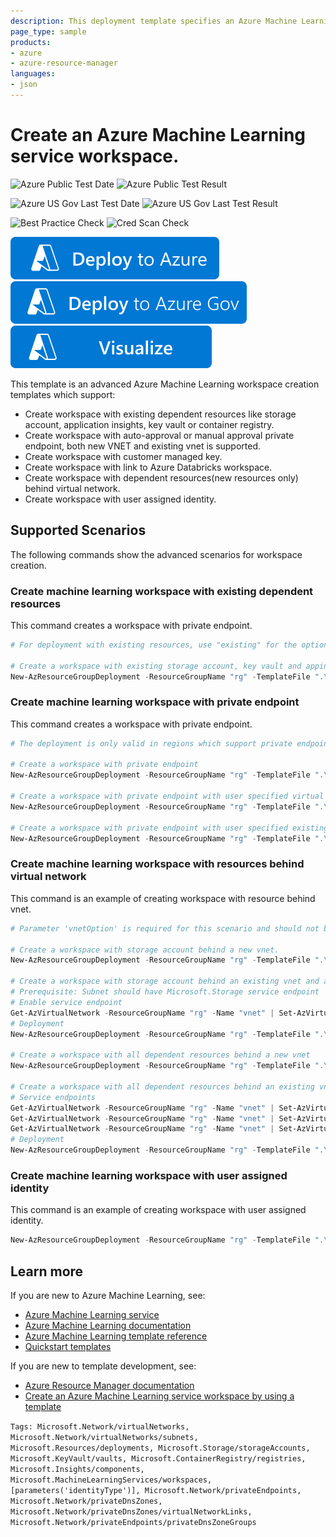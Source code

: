 ```yaml
---
description: This deployment template specifies an Azure Machine Learning workspace, and its associated resources including Azure Key Vault, Azure Storage, Azure Application Insights and Azure Container Registry. This configuration describes the set of resources you require to get started with Azure Machine Learning in a network isolated set up.
page_type: sample
products:
- azure
- azure-resource-manager
languages:
- json
---
```

# Create an Azure Machine Learning service workspace.

![Azure Public Test Date](https://azurequickstartsservice.blob.core.windows.net/badges/quickstarts/microsoft.machinelearningservices/machine-learning-workspace-vnet-v1-legacy-mode/PublicLastTestDate.svg)
![Azure Public Test Result](https://azurequickstartsservice.blob.core.windows.net/badges/quickstarts/microsoft.machinelearningservices/machine-learning-workspace-vnet-v1-legacy-mode/PublicDeployment.svg)

![Azure US Gov Last Test Date](https://azurequickstartsservice.blob.core.windows.net/badges/quickstarts/microsoft.machinelearningservices/machine-learning-workspace-vnet-v1-legacy-mode/FairfaxLastTestDate.svg)
![Azure US Gov Last Test Result](https://azurequickstartsservice.blob.core.windows.net/badges/quickstarts/microsoft.machinelearningservices/machine-learning-workspace-vnet-v1-legacy-mode/FairfaxDeployment.svg)

![Best Practice Check](https://azurequickstartsservice.blob.core.windows.net/badges/quickstarts/microsoft.machinelearningservices/machine-learning-workspace-vnet-v1-legacy-mode/BestPracticeResult.svg)
![Cred Scan Check](https://azurequickstartsservice.blob.core.windows.net/badges/quickstarts/microsoft.machinelearningservices/machine-learning-workspace-vnet-v1-legacy-mode/CredScanResult.svg)

[![Deploy To Azure](https://raw.githubusercontent.com/Azure/azure-quickstart-templates/master/1-CONTRIBUTION-GUIDE/images/deploytoazure.svg?sanitize=true)](https://portal.azure.com/#create/Microsoft.Template/uri/https%3A%2F%2Fraw.githubusercontent.com%2FAzure%2Fazure-quickstart-templates%2Fmaster%2Fquickstarts%2Fmicrosoft.machinelearningservices%2Fmachine-learning-workspace-vnet-v1-legacy-mode%2Fazuredeploy.json)
[![Deploy To Azure US Gov](https://raw.githubusercontent.com/Azure/azure-quickstart-templates/master/1-CONTRIBUTION-GUIDE/images/deploytoazuregov.svg?sanitize=true)](https://portal.azure.us/#create/Microsoft.Template/uri/https%3A%2F%2Fraw.githubusercontent.com%2FAzure%2Fazure-quickstart-templates%2Fmaster%2Fquickstarts%2Fmicrosoft.machinelearningservices%2Fmachine-learning-workspace-vnet-v1-legacy-mode%2Fazuredeploy.json)
[![Visualize](https://raw.githubusercontent.com/Azure/azure-quickstart-templates/master/1-CONTRIBUTION-GUIDE/images/visualizebutton.svg?sanitize=true)](http://armviz.io/#/?load=https%3A%2F%2Fraw.githubusercontent.com%2FAzure%2Fazure-quickstart-templates%2Fmaster%2Fquickstarts%2Fmicrosoft.machinelearningservices%2Fmachine-learning-workspace-vnet-v1-legacy-mode%2Fazuredeploy.json)

This template is an advanced Azure Machine Learning workspace creation templates which support:

- Create workspace with existing dependent resources like storage account, application insights, key vault or container registry.
- Create workspace with auto-approval or manual approval private endpoint, both new VNET and existing vnet is supported.
- Create workspace with customer managed key.
- Create workspace with link to Azure Databricks workspace.
- Create workspace with dependent resources(new resources only) behind virtual network.
- Create workspace with user assigned identity.

## Supported Scenarios

The following commands show the advanced scenarios for workspace creation.

### Create machine learning workspace with existing dependent resources

This command creates a workspace with private endpoint.

```PowerShell
# For deployment with existing resources, use "existing" for the option and resource group name is required.

# Create a workspace with existing storage account, key vault and appinsights
New-AzResourceGroupDeployment -ResourceGroupName "rg" -TemplateFile ".\azuredeploy.json" -workspaceName "workspaceName" -location "westus2" -Name "deploymentname" -storageAccountOption "existing" -storageAccountResourceGroupName "existing-storage-rg" -storageAccountName "existing-storage-name" -keyVaultOption "existing" -keyVaultResourceGroupName "existing-kv-rg" -keyVaultName "existing-kv-name" -applicationInsightsOption "existing" -applicationInsightsResourceGroupName "existing-ai-rg" -applicationInsightsName "existing-ai-name" -identityType "systemAssigned"
```

### Create machine learning workspace with private endpoint

This command creates a workspace with private endpoint.

```PowerShell
# The deployment is only valid in regions which support private endpoints. For manual approval private endpoint, just set privateEndpointType="ManualApproval"

# Create a workspace with private endpoint
New-AzResourceGroupDeployment -ResourceGroupName "rg" -TemplateFile ".\azuredeploy.json" -workspaceName "workspaceName" -location "westus2" -Name "deploymentname" -privateEndpointType "AutoApproval"

# Create a workspace with private endpoint with user specified virtual network name
New-AzResourceGroupDeployment -ResourceGroupName "rg" -TemplateFile ".\azuredeploy.json" -workspaceName "workspaceName" -location "westus2" -Name "deploymentname" -privateEndpointType "AutoApproval" -vnetName "vnet" -subnetName "subnet"

# Create a workspace with private endpoint with user specified existing vnet
New-AzResourceGroupDeployment -ResourceGroupName "rg" -TemplateFile ".\azuredeploy.json" -workspaceName "workspaceName" -location "westus2" -Name "deploymentname" -privateEndpointType "AutoApproval" -vnetName "vnet" -vnetOption "existing" -vnetResourceGroupName "rg" -subnetName "subnet" -subnetOption "existing"
```

### Create machine learning workspace with resources behind virtual network

This command is an example of creating workspace with resource behind vnet.

```PowerShell
# Parameter 'vnetOption' is required for this scenario and should not be 'none'. The example shows how to put the storage account behind vnet. You can also apply the scenario into key vault and container registry. For container registry, only 'Premium' sku is supported.

# Create a workspace with storage account behind a new vnet.
New-AzResourceGroupDeployment -ResourceGroupName "rg" -TemplateFile ".\azuredeploy.json" -workspaceName "workspaceName" -location "westus2" -Name "deploymentname" -storageAccountBehindVNet "true" -vnetOption "new" -vnetName "vnet"

# Create a workspace with storage account behind an existing vnet and an existing subnet.
# Prerequisite: Subnet should have Microsoft.Storage service endpoint
# Enable service endpoint
Get-AzVirtualNetwork -ResourceGroupName "rg" -Name "vnet" | Set-AzVirtualNetworkSubnetConfig -Name "subnet" -AddressPrefix "<subnet prefix>" -ServiceEndpoint "Microsoft.Storage" | Set-AzVirtualNetwork
# Deployment
New-AzResourceGroupDeployment -ResourceGroupName "rg" -TemplateFile ".\azuredeploy.json" -workspaceName "workspaceName" -location "westus2" -Name "deploymentname" -storageAccountBehindVNet "true" -vnetOption "existing" -vnetName "vnet" -vnetResourceGroupName "rg" -subnetName "subnet" -subnetOption "existing"

# Create a workspace with all dependent resources behind a new vnet
New-AzResourceGroupDeployment -ResourceGroupName "rg" -TemplateFile ".\azuredeploy.json" -workspaceName "workspaceName" -location "westus2" -Name "deploymentname" -containerRegistryOption "new" -containerRegistrySku "Premium" -storageAccountBehindVNet "true" -keyVaultBehindVNet "true" -containerRegistryBehindVNet "true" -vnetOption "new" -vnetName "vnet"

# Create a workspace with all dependent resources behind an existing vnet
# Service endpoints
Get-AzVirtualNetwork -ResourceGroupName "rg" -Name "vnet" | Set-AzVirtualNetworkSubnetConfig -Name "subnet" -AddressPrefix "<subnet prefix>" -ServiceEndpoint "Microsoft.Storage" | Set-AzVirtualNetwork
Get-AzVirtualNetwork -ResourceGroupName "rg" -Name "vnet" | Set-AzVirtualNetworkSubnetConfig -Name "subnet" -AddressPrefix "<subnet prefix>" -ServiceEndpoint "Microsoft.KeyVault" | Set-AzVirtualNetwork
Get-AzVirtualNetwork -ResourceGroupName "rg" -Name "vnet" | Set-AzVirtualNetworkSubnetConfig -Name "subnet" -AddressPrefix "<subnet prefix>" -ServiceEndpoint "Microsoft.ContainerRegistry" | Set-AzVirtualNetwork
# Deployment
New-AzResourceGroupDeployment -ResourceGroupName "rg" -TemplateFile ".\azuredeploy.json" -workspaceName "workspaceName" -location "westus2" -Name "deploymentname" -containerRegistryOption "new" -containerRegistrySku "Premium" -storageAccountBehindVNet "true" -keyVaultBehindVNet "true" -containerRegistryBehindVNet "true" -vnetOption "existing" -vnetName "vnet" -vnetResourceGroupName "rg" -subnetName "subnet" -subnetOption "existing"
```

### Create machine learning workspace with user assigned identity

This command is an example of creating workspace with user assigned identity.

```Powershell
New-AzResourceGroupDeployment -ResourceGroupName "rg" -TemplateFile ".\azuredeploy.json" -workspaceName "workspaceName" -location "westus2" -Name "deploymentname" -storageAccountOption "existing" -storageAccountResourceGroupName "existing-storage-rg" -storageAccountName "existing-storage-name" -keyVaultOption "existing" -keyVaultResourceGroupName "existing-kv-rg" -keyVaultName "existing-kv-name" -applicationInsightsOption "existing" -applicationInsightsResourceGroupName "existing-ai-rg" -applicationInsightsName "existing-ai-name" -identityType "userAssigned" -primaryUserAssignedIdentity "/subscriptions/00000000-0000-0000-0000-000000000000/resourceGroups/rg/providers/Microsoft.ManagedIdentity/userAssignedIdentities/uai"
```

## Learn more

If you are new to Azure Machine Learning, see:

- [Azure Machine Learning service](https://azure.microsoft.com/services/machine-learning-service/)
- [Azure Machine Learning documentation](https://docs.microsoft.com/azure/machine-learning/)
- [Azure Machine Learning template reference](https://docs.microsoft.com/azure/templates/microsoft.machinelearningservices/allversions)
- [Quickstart templates](https://azure.microsoft.com/resources/templates/)

If you are new to template development, see:

- [Azure Resource Manager documentation](https://docs.microsoft.com/azure/azure-resource-manager/)
- [Create an Azure Machine Learning service workspace by using a template](https://docs.microsoft.com/azure/machine-learning/service/how-to-create-workspace-template)

`Tags: Microsoft.Network/virtualNetworks, Microsoft.Network/virtualNetworks/subnets, Microsoft.Resources/deployments, Microsoft.Storage/storageAccounts, Microsoft.KeyVault/vaults, Microsoft.ContainerRegistry/registries, Microsoft.Insights/components, Microsoft.MachineLearningServices/workspaces, [parameters('identityType')], Microsoft.Network/privateEndpoints, Microsoft.Network/privateDnsZones, Microsoft.Network/privateDnsZones/virtualNetworkLinks, Microsoft.Network/privateEndpoints/privateDnsZoneGroups`